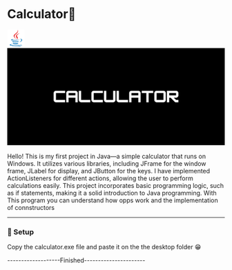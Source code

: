 # Calculator🧮

<a href="https://www.java.com" target="_blank" rel="noreferrer"> <img src="https://raw.githubusercontent.com/devicons/devicon/master/icons/java/java-original.svg" alt="java" width="40" height="40"/> </a> 
<img src="CALCULATOR.png"></img>


Hello!
This is my first project in Java—a simple calculator that runs on Windows. 
It utilizes various libraries, including JFrame for the window frame, JLabel for display, and JButton for the keys. 
I have implemented ActionListeners for different actions, allowing the user to perform calculations easily. 
This project incorporates basic programming logic, such as if statements, making it a solid introduction to Java programming.
With This program you can understand how opps work and the implementation of connstructors

---

### 🚀 Setup

Copy the calculator.exe file and paste it on the the desktop folder 😁

-------------------Finished----------------------

